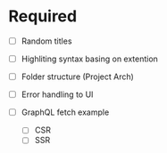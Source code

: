 # Required

- [ ] Random titles
- [ ] Highliting syntax basing on extention
- [ ] Folder structure (Project Arch)

- [ ] Error handling to UI

- [ ] GraphQL fetch example
  - [ ] CSR
  - [ ] SSR
